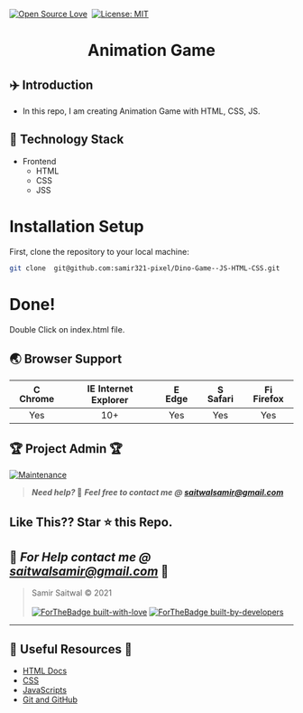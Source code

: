 [![Open Source Love](https://badges.frapsoft.com/os/v1/open-source.svg?v=102)](https://snip-share.herokuapp.com/)&nbsp;
[![License: MIT](https://img.shields.io/badge/License-MIT-green.svg)](https://opensource.org/licenses/MIT)
<h1 align="center">Animation Game</h1>
 
## 	✈️ Introduction
* In this repo, I am creating Animation Game with HTML, CSS, JS.

## 🚀 Technology Stack
* Frontend
  * HTML
  * CSS 
  * JSS

# Installation Setup
First, clone the repository to your local machine:

```bash
git clone  git@github.com:samir321-pixel/Dino-Game--JS-HTML-CSS.git
```
# Done!
Double Click on index.html file.

## 🌏 Browser Support

| <img src="https://user-images.githubusercontent.com/1215767/34348387-a2e64588-ea4d-11e7-8267-a43365103afe.png" alt="Chrome" width="16px" height="16px" /> Chrome | <img src="https://user-images.githubusercontent.com/1215767/34348590-250b3ca2-ea4f-11e7-9efb-da953359321f.png" alt="IE" width="16px" height="16px" /> Internet Explorer | <img src="https://user-images.githubusercontent.com/1215767/34348380-93e77ae8-ea4d-11e7-8696-9a989ddbbbf5.png" alt="Edge" width="16px" height="16px" /> Edge | <img src="https://user-images.githubusercontent.com/1215767/34348394-a981f892-ea4d-11e7-9156-d128d58386b9.png" alt="Safari" width="16px" height="16px" /> Safari | <img src="https://user-images.githubusercontent.com/1215767/34348383-9e7ed492-ea4d-11e7-910c-03b39d52f496.png" alt="Firefox" width="16px" height="16px" /> Firefox |
| :---------: | :---------: | :---------: | :---------: | :---------: |
| Yes | 10+ | Yes | Yes | Yes |

## 🏆 Project Admin 🏆
[![Maintenance](https://img.shields.io/maintenance/yes/2020?color=green&logo=github)](https://github.com/samir321-pixel)


> **_Need help?_ 🤔** 
> **_Feel free to contact me @ [saitwalsamir@gmail.com](mailto:saitwalsamir@gmail.com?Subject=Library_Project)_**


## Like This?? Star ⭐ this Repo.

## 👮 **_For Help contact me @ [saitwalsamir@gmail.com](mailto:saitwalsamir@gmail.com?Subject=Library_Project)_** 👮


> Samir Saitwal &copy; 2021
<br><br>
[![ForTheBadge built-with-love](http://ForTheBadge.com/images/badges/built-with-love.svg)](https://github.com/samir321-pixel)
[![ForTheBadge built-by-developers](http://ForTheBadge.com/images/badges/built-by-developers.svg)](https://github.com/samir321-pixel)

***
## 📘 Useful Resources 📘
- [HTML Docs](https://devdocs.io/html/)
- [CSS](https://developer.mozilla.org/en-US/docs/Web/CSS)
- [JavaScripts](https://developer.mozilla.org/en-US/docs/Web/JavaScript)
- [Git and GitHub](https://www.digitalocean.com/community/tutorials/how-to-use-git-a-reference-guide)
